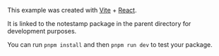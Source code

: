 This example was created with [Vite](https://vitejs.dev/) + [React](https://reactjs.org/).

It is linked to the notestamp package in the parent directory for development purposes.

You can run `pnpm install` and then `pnpm run dev` to test your package.
